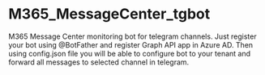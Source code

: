 # M365_MessageCenter_tgbot
M365 Message Center monitoring bot for telegram channels.
Just register your bot using @BotFather and register Graph API app in Azure AD. 
Then using config.json file you will be able to configure bot to your tenant and forward all messages to selected channel in telegram.
